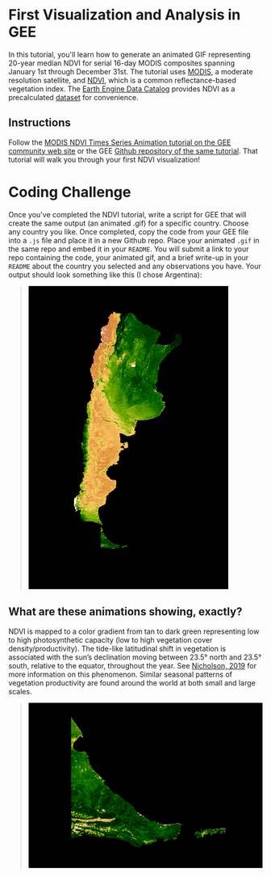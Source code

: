 # First Visualization and Analysis in GEE
In this tutorial, you'll learn how to generate an animated GIF representing 20-year median NDVI for serial 16-day MODIS composites spanning January 1st through December 31st. The tutorial uses [MODIS](https://modis.gsfc.nasa.gov/), a moderate resolution satellite, and [NDVI](https://en.wikipedia.org/wiki/Normalized_difference_vegetation_index), which is a common reflectance-based vegetation index. The [Earth Engine Data Catalog](https://developers.google.com/earth-engine/datasets/) provides NDVI as a precalculated [dataset](https://developers.google.com/earth-engine/datasets/catalog/MODIS_006_MOD13A2) for convenience.

## Instructions

Follow the [MODIS NDVI Times Series Animation tutorial on the GEE community web site](https://developers.google.com/earth-engine/tutorials/community/modis-ndvi-time-series-animation) or the GEE [Github repository of the same tutorial](https://github.com/google/earthengine-community/blob/master/tutorials/modis-ndvi-time-series-animation/index.md). That tutorial will walk you through your first NDVI visualization!

# Coding Challenge
Once you've completed the NDVI tutorial, write a script for GEE that will create the same output (an animated .gif) for a specific country. Choose any country you like. Once completed, copy the code from your GEE file into a `.js` file and place it in a new Github repo. Place your animated `.gif` in the same repo and embed it in your `README`. You will submit a link to your repo containing the code, your animated gif, and a brief write-up in your `README` about the country you selected and any observations you have. Your output should look something like this (I chose Argentina):
> ![NDVI Animation of Argentina](images/argentina_NDVI.gif)

## What are these animations showing, exactly?  
NDVI is mapped to a color gradient from tan to dark green representing low to high photosynthetic capacity (low to high vegetation cover density/productivity). The tide-like latitudinal shift in vegetation is associated with the sun’s declination moving between 23.5&deg; north and 23.5&deg; south, relative to the equator, throughout the year. See [Nicholson, 2019](https://journals.ametsoc.org/doi/full/10.1175/BAMS-D-16-0287.1) for more information on this phenomenon. Similar seasonal patterns of vegetation productivity are found around the world at both small and large scales.
> ![NDVI Animation of Tierra Del Fuego](images/TierraDelFuego_NDVI.gif)
